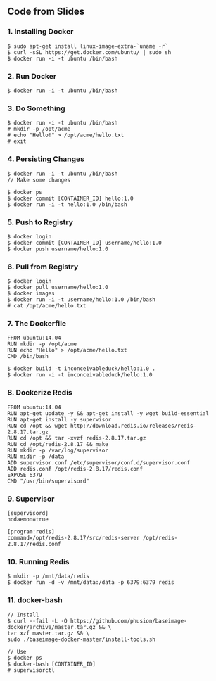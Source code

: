 ## Code from Slides

### 1. Installing Docker
```
$ sudo apt-get install linux-image-extra-`uname -r`
$ curl -sSL https://get.docker.com/ubuntu/ | sudo sh
$ docker run -i -t ubuntu /bin/bash
```

### 2. Run Docker
```
$ docker run -i -t ubuntu /bin/bash
```

### 3. Do Something
```
$ docker run -i -t ubuntu /bin/bash
# mkdir -p /opt/acme
# echo "Hello!" > /opt/acme/hello.txt
# exit
```

### 4. Persisting Changes
```
$ docker run -i -t ubuntu /bin/bash
// Make some changes

$ docker ps
$ docker commit [CONTAINER_ID] hello:1.0
$ docker run -i -t hello:1.0 /bin/bash
```

### 5. Push to Registry
```
$ docker login
$ docker commit [CONTAINER_ID] username/hello:1.0
$ docker push username/hello:1.0
```

### 6. Pull from Registry
```
$ docker login
$ docker pull username/hello:1.0
$ docker images
$ docker run -i -t username/hello:1.0 /bin/bash
# cat /opt/acme/hello.txt
```

### 7. The Dockerfile
```
FROM ubuntu:14.04
RUN mkdir -p /opt/acme
RUN echo "Hello" > /opt/acme/hello.txt
CMD /bin/bash
```

```
$ docker build -t inconceivableduck/hello:1.0 .
$ docker run -i -t inconceivableduck/hello:1.0
```

### 8. Dockerize Redis
```
FROM ubuntu:14.04
RUN apt-get update -y && apt-get install -y wget build-essential
RUN apt-get install -y supervisor
RUN cd /opt && wget http://download.redis.io/releases/redis-2.8.17.tar.gz
RUN cd /opt && tar -xvzf redis-2.8.17.tar.gz
RUN cd /opt/redis-2.8.17 && make
RUN mkdir -p /var/log/supervisor
RUN midir -p /data
ADD supervisor.conf /etc/supervisor/conf.d/supervisor.conf
ADD redis.conf /opt/redis-2.8.17/redis.conf
EXPOSE 6379
CMD "/usr/bin/supervisord"
```

### 9. Supervisor
```
[supervisord]
nodaemon=true

[program:redis]
command=/opt/redis-2.8.17/src/redis-server /opt/redis-2.8.17/redis.conf
```

### 10. Running Redis
```
$ mkdir -p /mnt/data/redis
$ docker run -d -v /mnt/data:/data -p 6379:6379 redis
```

### 11. docker-bash
```
// Install
$ curl --fail -L -O https://github.com/phusion/baseimage-docker/archive/master.tar.gz && \
tar xzf master.tar.gz && \
sudo ./baseimage-docker-master/install-tools.sh

// Use
$ docker ps
$ docker-bash [CONTAINER_ID]
# supervisorctl
```

